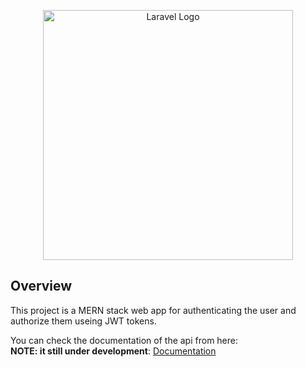 <p align="center"><a href="https://blog.apitier.com/what-is-mern-stack-real-life-examples/" target="_blank"><img src="https://i0.wp.com/blog.apitier.com/wp-content/uploads/2023/02/MERN_Stack.jpg?w=560&ssl=1" width="400" alt="Laravel Logo"></a></p>

## Overview

This project is a MERN stack web app for authenticating the user and authorize them useing JWT tokens.

You can check the documentation of the api from here:<br>
**NOTE: it still under development**:
[Documentation](https://documenter.getpostman.com/view/31966634/2sA3XY7dsm)

